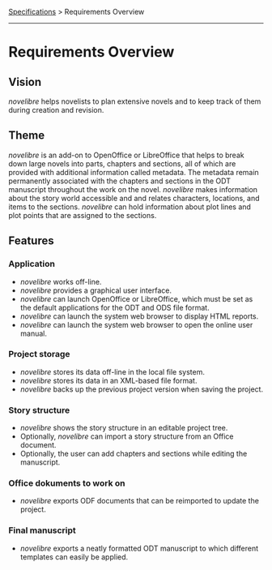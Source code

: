 [Specifications](../specifications.md) > Requirements Overview

---

# Requirements Overview

## Vision

*novelibre* helps novelists to plan extensive novels and to keep track
of them during creation and revision.

## Theme

*novelibre* is an add-on to OpenOffice or LibreOffice that helps to
break down large novels into parts, chapters and sections, all of which
are provided with additional information called metadata. The metadata
remain permanently associated with the chapters and sections in the ODT
manuscript throughout the work on the novel. *novelibre* makes
information about the story world accessible and and relates characters,
locations, and items to the sections. *novelibre* can hold information
about plot lines and plot points that are assigned to the sections.

## Features

### Application

-   *novelibre* works off-line.
-   *novelibre* provides a graphical user interface.
-   *novelibre* can launch OpenOffice or LibreOffice, which must be set
    as the default applications for the ODT and ODS file format.
-   *novelibre* can launch the system web browser to display HTML
    reports.
-   *novelibre* can launch the system web browser to open the online
    user manual.

### Project storage

-   *novelibre* stores its data off-line in the local file system.
-   *novelibre* stores its data in an XML-based file format.
-   *novelibre* backs up the previous project version when saving the
    project.

### Story structure

-   *novelibre* shows the story structure in an editable project tree.
-   Optionally, *novelibre* can import a story structure from an Office
    document.
-   Optionally, the user can add chapters and sections while editing the
    manuscript.

### Office dokuments to work on

-   *novelibre* exports ODF documents that can be reimported to update
    the project.

### Final manuscript

-   *novelibre* exports a neatly formatted ODT manuscript to which
    different templates can easily be applied.
